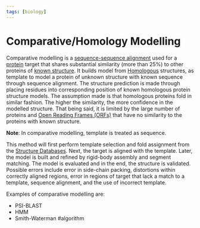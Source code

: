 ```yaml
---
tags: [biology]
---
```


# Comparative/Homology Modelling

Comparative modelling is a [sequence-sequence alignment](202308161006.md) used
for a [protein](202308082207.md) target that shares substantial similarity (more
than 25%) to other proteins of [known structure](202310291653.md). It builds
model from [Homologous](202308160957.md) structures, as template to model a
protein of unknown structure with known sequence through sequence alignment. The
structure prediction is made through placing residues into corresponding
position of known homologous protein structure models. The assumption made is
that homologous proteins fold in similar fashion. The higher the similarity, the
more confidence in the modelled structure. That being said, it is limited by the
large number of proteins and [Open Reading Frames (ORFs)](202308142028.md) that
have no similarity to the proteins with known structure.

**Note**: In comparative modelling, template is treated as sequence.

This method will first perform template selection and fold assignment from the
[Structure Databases](202308152117.md). Next, the target is aligned with the
template. Later, the model is built and refined by rigid-body assembly and
segment matching. The model is evaluated and in the end, the structure is
validated. Possible errors include error in side-chain packing, distortions
within correctly aligned regions, error in regions of target that lack a match
to a template, sequence alignment, and the use of incorrect template.

Examples of comparative modelling are:
- PSI-BLAST
- HMM
- Smith-Waterman #algorithm
